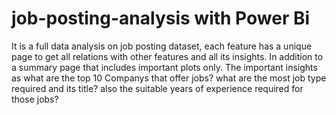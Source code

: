 # job-posting-analysis with Power Bi
It is a full data analysis on job posting dataset, each feature has a unique page to get all relations with other features and all its insights. In addition to a summary page that includes important plots only. The important insights as what are the top 10 Companys that offer jobs? what are the most job type required and its title? also the suitable years of experience required for those jobs?
